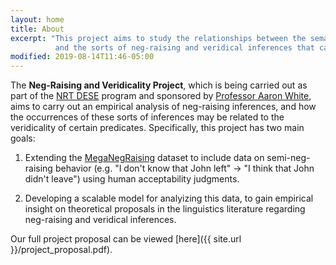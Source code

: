 ```yaml
---
layout: home
title: About
excerpt: "This project aims to study the relationships between the semantic properties and syntactic distribution of various verbs,
          and the sorts of neg-raising and veridical inferences that can be generated."
modified: 2019-08-14T11:46-05:00
---
```


The **Neg-Raising and Veridicality Project**, which is being carried out as part of the [NRT DESE](http://www.sas.rochester.edu/dsc/graduate/nrt.html) program and sponsored by [Professor Aaron White](http://aaronstevenwhite.io), aims to carry out an empirical analysis of neg-raising inferences, and how the occurrences of these sorts of inferences may be related to the veridicality of certain predicates. Specifically, this project has two main goals:

1. Extending the [MegaNegRaising](http://megaattitude.io/projects/mega-negraising/) dataset to include data on semi-neg-raising behavior (e.g. "I don't know that John left" -> "I think that John didn't leave") using human acceptability judgments.

2. Developing a scalable model for analyizing this data, to gain empirical insight on theoretical proposals in the linguistics literature regarding neg-raising and veridical inferences.

Our full project proposal can be viewed [here]({{ site.url }}/project_proposal.pdf).